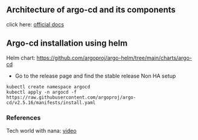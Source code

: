 ## Architecture of argo-cd and its components

click here: [official docs](https://argo-cd.readthedocs.io/en/stable/operator-manual/architecture/)

## Argo-cd installation using helm

Helm chart: https://github.com/argoproj/argo-helm/tree/main/charts/argo-cd

- Go to the release page and find the stable release Non HA setup

```
kubectl create namespace argocd
kubectl apply -n argocd -f https://raw.githubusercontent.com/argoproj/argo-cd/v2.5.16/manifests/install.yaml
```

### References

Tech world with nana: [video](https://www.youtube.com/watch?v=MeU5_k9ssrs)
